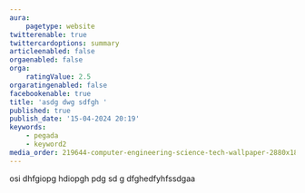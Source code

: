 ```yaml
---
aura:
    pagetype: website
twitterenable: true
twittercardoptions: summary
articleenabled: false
orgaenabled: false
orga:
    ratingValue: 2.5
orgaratingenabled: false
facebookenable: true
title: 'asdg dwg sdfgh '
published: true
publish_date: '15-04-2024 20:19'
keywords:
    - pegada
    - keyword2
media_order: 219644-computer-engineering-science-tech-wallpaper-2880x1800-456779.jpg
---
```


osi dhfgiopg hdiopgh pdg sd g dfghedfyhfssdgaa